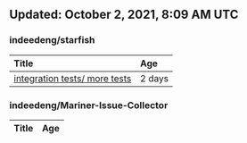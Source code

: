 ## Updated: October 2, 2021, 8:09 AM UTC


### indeedeng/starfish
|**Title**|**Age**|
|:----|:----|
|[integration tests/ more tests](https://github.com/indeedeng/starfish/issues/117)|2&nbsp;days|


### indeedeng/Mariner-Issue-Collector
|**Title**|**Age**|
|:----|:----|